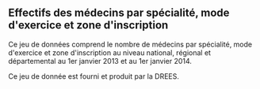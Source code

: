 ## Effectifs des médecins par spécialité, mode d'exercice et zone d'inscription

Ce jeu de données comprend le nombre de médecins par spécialité, mode d'exercice et zone d'inscription au niveau national, régional et départemental au 1er janvier 2013 et au 1er janvier 2014. 

Ce jeu de donnée est fourni et produit par la DREES. 


